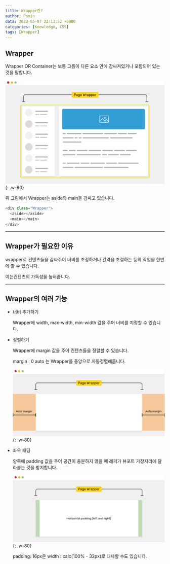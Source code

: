 ```yaml
---
title: Wrapper란?
author: Psmin
data: 2023-05-07 22:13:52 +0900
categories: [Knowledge, CSS]
tags: [Wrapper]
---
```


## Wrapper

Wrapper OR Container는 보통 그룹이 다른 요소 안에 감싸져있거나 포함되어 있는 것을 말합니다.

![page-wrapper](/assets/img/page-wrapper.png){: .w-80}

위 그림에서 Wrapper는 aside와 main을 감싸고 있습니다.

```js
<div class="Wrapper">
  <aside></aside>
  <main></main>
</div>
```

---

## Wrapper가 필요한 이유

wrapper로 컨텐츠들을 감싸주어 너비를 조정하거나 간격을 조절하는 등의 작업을 한번에 할 수 있습니다.

이는컨텐츠의 가독성을 높혀줍니다.

---

## Wrapper의 여러 기능

- 너비 추가하기

  Wrapper에 width, max-width, min-width 값을 주어 너비를 지정할 수 있습니다.

- 정렬하기

  Wrapper에 margin 값을 주어 컨텐츠들을 정렬할 수 있습니다.

  margin : 0 auto 는 Wrapper를 중앙으로 자동정렬해줍니다.

  ![margin-wrapper](/assets/img/margin-wrapper.png){: .w-80}

- 좌우 패딩

  양쪽에 padding 값을 주어 공간이 충분하지 않을 때 래퍼가 뷰포트 가장자리에 달라붙는 것을 방지합니다.

  ![padding-wrapper](/assets/img/padding-wrapper.png){: .w-80}

  padding: 16px은 width : calc(100% - 32px)로 대체할 수도 있습니다.

